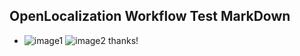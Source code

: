 ## OpenLocalization Workflow Test MarkDown
* ![image1](.\98d7c109-3a7a-46f0-a119-894c466f29b9.png)   ![image2](.\806acba8-3d75-47d5-a996-8d9878015983.png) 
thanks!